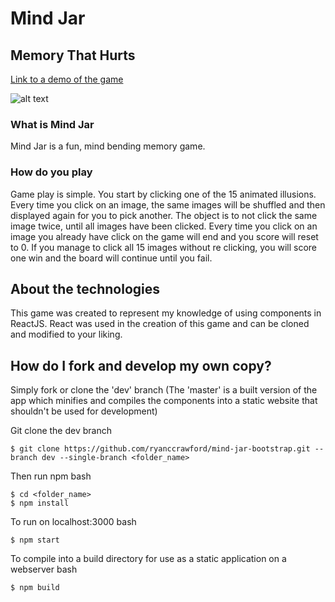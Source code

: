 # Mind Jar #
## Memory That Hurts ##


[Link to a demo of the game](https://ryanccrawford.github.io/mind-jar-bootstrap/)

![alt text](http://ryancrawford.me/assets/img/mind-jar.jpg "Screen Shot")

### What is Mind Jar ###
Mind Jar is a fun, mind bending memory game.

### How do you play ###
Game play is simple. You start by clicking one of the 15 animated illusions. Every time you click on an image, the same images will be shuffled and then displayed again for you to pick another. The object is to not click the same image twice, until all images have been clicked. Every time you click on an image you already have click on the game will end and you score will reset to 0. If you manage to click all 15 images without re clicking, you will score one win and the board will continue until you fail.

## About the technologies ##
This game was created to represent my knowledge of using components in ReactJS. React was used in the creation of this game and can be cloned and modified to your liking.

## How do I fork and develop my own copy? ##

Simply fork or clone the 'dev' branch (The 'master' is a built version of the app which minifies and compiles the components into a static website that shouldn't be used for development)

Git clone the dev branch
```
$ git clone https://github.com/ryanccrawford/mind-jar-bootstrap.git --branch dev --single-branch <folder_name>
```

Then run npm 
bash
```
$ cd <folder_name>
$ npm install
```

To run on localhost:3000
bash
```
$ npm start
```

To compile into a build directory for use as a static application on a webserver
bash
```
$ npm build
```


